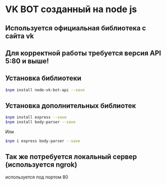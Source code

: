 # VK BOT созданный на node js
## Используется официальная библиотека с сайта vk
## Для корректной работы требуется версия API 5:80 и выше!

## Установка библиотеки

```sh
$npm install node-vk-bot-api --save
```

## Установка дополнительных библиотек

```sh
$npm install express --save
$npm install body-parser --save
```
Или

```sh
$npm i express body-parser --save
```

## Так же потребуется локальный сервер (используется ngrok)

используется под портом 80